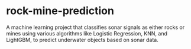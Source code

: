 # rock-mine-prediction
A machine learning project that classifies sonar signals as either rocks or mines using various algorithms like Logistic Regression, KNN, and LightGBM, to predict underwater objects based on sonar data.
